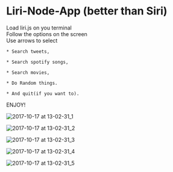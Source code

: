 # Liri-Node-App  (better than Siri)

Load liri.js on you terminal  
Follow the options on the screen  
Use arrows to select  

```
* Search tweets,

* Search spotify songs,

* Search movies,

* Do Random things.

* And quit(if you want to).
```

ENJOY!


![2017-10-17 at 13-02-31_1](https://user-images.githubusercontent.com/28827821/31686258-f1e19d64-b342-11e7-93c6-8652fa5435e5.gif)


![2017-10-17 at 13-02-31_2](https://user-images.githubusercontent.com/28827821/31686299-028b007e-b343-11e7-89a6-ec1509d121ff.gif)


![2017-10-17 at 13-02-31_3](https://user-images.githubusercontent.com/28827821/31686305-08cf2b68-b343-11e7-8703-9d57d553ced6.gif)


![2017-10-17 at 13-02-31_4](https://user-images.githubusercontent.com/28827821/31686316-10694cfa-b343-11e7-815f-1f671414d2aa.gif)


![2017-10-17 at 13-02-31_5](https://user-images.githubusercontent.com/28827821/31686330-16904976-b343-11e7-90ab-96378d73a508.gif)
